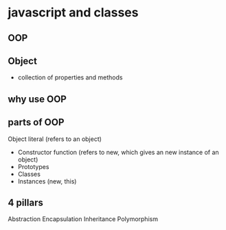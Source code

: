 # javascript and classes

## OOP

## Object
- collection of properties and methods

## why use OOP

## parts of OOP
Object literal (refers to an object)

- Constructor function (refers to new, which gives an new instance of an object)
- Prototypes
- Classes
- Instances (new, this)


## 4 pillars
Abstraction
Encapsulation
Inheritance
Polymorphism